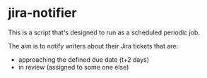 # jira-notifier

This is a script that's designed to run as a scheduled periodic job.

The aim is to notify writers about their Jira tickets that are:
- approaching the defined due date (t+2 days)
- in review (assigned to some one else)

